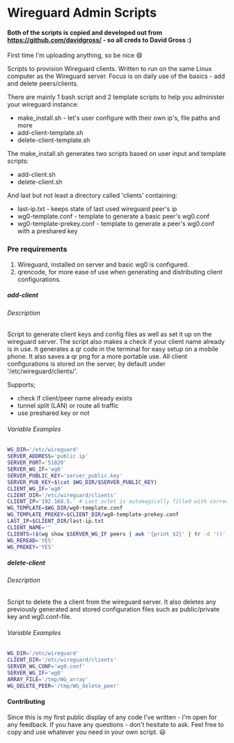 # Wireguard Admin Scripts
#### Both of the scripts is copied and developed out from https://github.com/davidgross/ - so all creds to David Gross :)

First time I'm uploading anything, so be nice 😄

Scripts to provision Wireguard clients. Written to run on the same Linux computer as the Wireguard server.
Focus is on daily use of the basics - add and delete peers/clients.

There are mainly 1 bash script and 2 template scripts to help you administer your wireguard instance:
- make_install.sh - let's user configure with their own ip's, file paths and more
- add-client-template.sh
- delete-client-template.sh

The make_install.sh generates two scripts based on user input and template scripts:
- add-client.sh
- delete-client.sh

And last but not least a directory called 'clients' containing:
- last-ip.txt - keeps state of last used wireguard peer's ip
- wg0-template.conf - template to generate a basic peer's wg0.conf
- wg0-template-prekey.conf - template to generate a peer's wg0.conf with a preshared key

### Pre requirements
1. Wireguard, installed on server and basic wg0 is configured.
2. qrencode, for more ease of use when generating and distributing client configurations.

##### add-client
###### Description
Script to generate client keys and config files as well as set it up on the wireguard server.
The script also makes a check if your client name already is in use.
It generates a qr code in the terminal for easy setup on a mobile phone. It also saves a qr png for a more portable use.
All client configurations is stored on the server, by default under '/etc/wireguard/clients/'.

Supports;
- check if client/peer name already exists
- tunnel split (LAN) or route all traffic
- use preshared key or not

###### Variable Examples
```bash
WG_DIR='/etc/wireguard'
SERVER_ADDRESS='public ip'
SERVER_PORT='51820'
SERVER_WG_IF='wg0'
SERVER_PUBLIC_KEY='server_public.key'
SERVER_PUB_KEY=$(cat $WG_DIR/$SERVER_PUBLIC_KEY)
CLIENT_WG_IF='wg0'
CLIENT_DIR='/etc/wireguard/clients'
CLIENT_IP='192.168.5.' # Last octet is automagically filled with correct IP read from the file last-ip.txt
WG_TEMPLATE=$WG_DIR/wg0-template.conf
WG_TEMPLATE_PREKEY=$CLIENT_DIR/wg0-template-prekey.conf
LAST_IP=$CLIENT_DIR/last-ip.txt
CLIENT_NAME=''
CLIENTS=($(wg show $SERVER_WG_IF peers | awk '{print $2}' | tr -d '()' | sed '/^[[:blank:]]*$/d'))
WG_REREAD='YES'
WG_PREKEY='YES'
```

##### delete-client
###### Description
Script to delete the a client from the wireguard server. It also deletes any previously generated and stored configuration files such as public/private key and wg0.conf-file.


###### Variable Examples
```bash
WG_DIR='/etc/wireguard'
CLIENT_DIR='/etc/wireguard/clients'
SERVER_WG_CONF='wg0.conf'
SERVER_WG_IF='wg0'
ARRAY_FILE='/tmp/WG_array'
WG_DELETE_PEER='/tmp/WG_delete_peer'
```

#### Contributing
Since this is my first public display of any code I've written - I'm open for any feedback. If you have any questions - don't hesitate to ask.
Feel free to copy and use whatever you need in your own script. :smiley:
